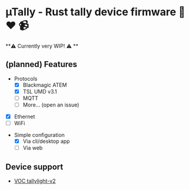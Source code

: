 # µTally - Rust tally device firmware 🦀 ❤️  📹 

**⚠️  Currently very WIP! ⚠️ **

## (planned) Features
- Protocols
  - [x] Blackmagic ATEM
  - [x] TSL UMD v3.1
  - [ ] MQTT
  - [ ] More... (open an issue)

- [x] Ethernet
- [ ] WiFi
- Simple configuration
  - [x] Via cli/desktop app
  - [ ] Via web

## Device support
- [VOC tallylight-v2](https://github.com/voc/tallylight-v2)
